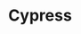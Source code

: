 ---
layout: category
title: Cypress
permalink: /cypress/
page_path: "/cypress"
pagination:
  enabled: true
  category: cypress
  combine: and
  permalink: /:num/
  per_page: 4
  sort_field: 'title'
  sort_reverse: false
---
